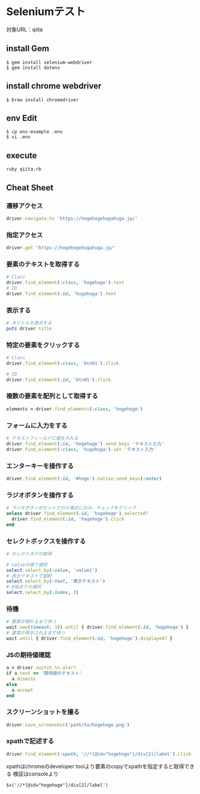 # Seleniumテスト

対象URL：qiita

## install Gem

```
$ gem install selenium-webdriver
$ gem install dotenv
```

## install chrome webdriver

```
$ brew install chromedriver
```

## env Edit

```
$ cp env-example .env
$ vi .env
```

## execute

```
ruby qiita.rb
```

## Cheat Sheet

### 遷移アクセス
```ruby
driver.navigate.to 'https://hogehogehugahuga.jp/'
```

### 指定アクセス
```ruby
driver.get 'https://hogehogehugahuga.jp/'
```

### 要素のテキストを取得する

```ruby
# Class
driver.find_element(:class, 'hogehoge').text
# ID
driver.find_element(:id, 'hugahuga').text
```

### 表示する

```ruby
# タイトルを表示する
puts driver.title
```

### 特定の要素をクリックする

```ruby
# Class
driver.find_element(:class, 'btn01').click

# ID
driver.find_element(:id, 'btn01').click
```

### 複数の要素を配列として取得する

```ruby
elements = driver.find_elements(:class, 'hogehoge')
```

### フォームに入力をする
 
```ruby
# テキストフィールドに値を入れる
driver.find_element(:id, 'hogehoge').send_keys 'テキスト入力'
driver.find_element(:class, 'hugahuga').set 'テキスト入力'
```

### エンターキーを操作する

```ruby
driver.find_element(:id, '#hoge').native.send_keys(:enter)
```

### ラジオボタンを操作する

```ruby
# ラジオボタンがセットされた場合にのみ、チェックをクリック
unless driver.find_element(:id, 'hogehoge').selected?
  driver.find_element(:id, 'hogehoge').click
end
```

### セレクトボックスを操作する

```ruby
# セレクトタグの取得

# valueの値で選択
select.select_by(:value, 'value1')
# 表示テキストで選択
select.select_by(:text, '表示テキスト')
# 0始まりの選択
select.select_by(:index, 3)
```

### 待機

```ruby
# 要素が現れるまで待つ
wait.new(timeout: 10).until { driver.find_element(:id, 'hogehoge') }
# 要素が表示されるまで待つ
wait.until { driver.find_element(:id, 'hogehoge').displayed? }
```

### JSの期待値確認

```ruby
a = driver.switch_to.alert
if a.text == '期待値のテキスト'
  a.dismiss
else
  a.accept
end
```

### スクリーンショットを撮る

```ruby
driver.save_screenshot('path/to/hogehoge.png')
```

### xpathで記述する

```ruby
driver.find_element(:xpath, '//*[@id="hogehoge"]/div[2]/label').click
```

xpathはchromeのdeveloper toolより要素のcopyでxpathを指定すると取得できる
検証はconsoleより
```
$x('//*[@id="hogehoge"]/div[2]/label')
```
